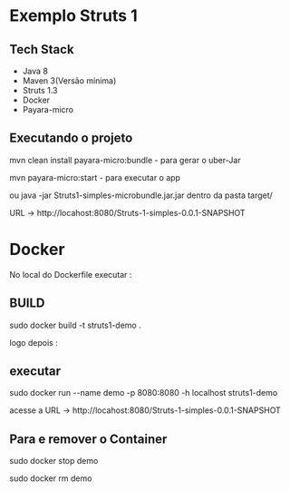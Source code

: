 # Exemplo Struts 1

## Tech Stack
* Java 8
* Maven 3(Versão mínima)
* Struts 1.3
* Docker
* Payara-micro

## Executando o projeto

mvn clean install payara-micro:bundle - para gerar o uber-Jar

mvn  payara-micro:start - para executar o app

ou java -jar Struts1-simples-microbundle.jar.jar dentro da pasta target/

URL -> http://locahost:8080/Struts-1-simples-0.0.1-SNAPSHOT

# Docker

No local do Dockerfile executar :

## BUILD 

sudo docker build -t struts1-demo .

logo depois :

## executar

sudo docker run --name demo -p 8080:8080 -h localhost struts1-demo

acesse a URL -> http://locahost:8080/Struts-1-simples-0.0.1-SNAPSHOT

## Para e remover o Container

sudo docker stop demo

sudo docker rm demo

